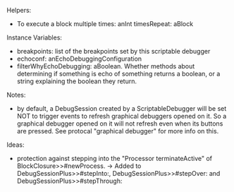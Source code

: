 Helpers:
- To execute a block multiple times:
	anInt timesRepeat: aBlock
	
Instance Variables:
- breakpoints: list of the breakpoints set by this scriptable debugger
- echoconf: anEchoDebuggingConfiguration
- filterWhyEchoDebugging: aBoolean. Whether methods about determining if something is echo of something returns a boolean, or a string explaining the boolean they return.
	
Notes:
- by default, a DebugSession created by a ScriptableDebugger will be set NOT to trigger events to refresh graphical debuggers opened on it. So a graphical debugger opened on it will not refresh even when its buttons are pressed. See protocal "graphical debugger" for more info on this.
	
Ideas:
- protection against stepping into the "Processor terminateActive" of BlockClosure>>#newProcess.
-> Added to DebugSessionPlus>>#stepInto:, DebugSessionPlus>>#stepOver: and DebugSessionPlus>>#stepThrough: